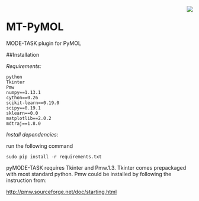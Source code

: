 <img src="https://travis-ci.org/nizamibilal/pyMODE-TASK.svg?branch=master" align="right">

# MT-PyMOL
MODE-TASK plugin for PyMOL

##Installation

*Requirements:*
```
python
Tkinter
Pmw
numpy==1.13.1
cython==0.26
scikit-learn==0.19.0
scipy==0.19.1
sklearn==0.0
matplotlib==2.0.2
mdtraj==1.8.0
```
*Install dependencies:*

run the following command
```
sudo pip install -r requirements.txt
```

pyMODE-TASK requires Tkinter and Pmw.1.3. Tkinter comes prepackaged with most standard python. Pmw could be installed by following the instruction from:

http://pmw.sourceforge.net/doc/starting.html



